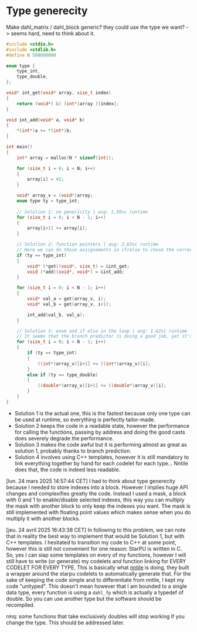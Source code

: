# Type generecity

Make dahl_matrix / dahl_block generic? they could use the type we want? -> seems hard, need to think about it.
```c
#include <stdio.h>
#include <stdlib.h>
#define N 500000000

enum type {
    type_int,
    type_double,
};

void* int_get(void* array, size_t index)
{
    return (void*) &( (int*)array )[index];
}

void int_add(void* a, void* b)
{
    *(int*)a += *(int*)b;
}

int main()
{
    int* array = malloc(N * sizeof(int));

    for (size_t i = 0; i < N; i++)
    {
        array[i] = 42;
    }

    void* array_v = (void*)array;
    enum type ty = type_int;
    
    // Solution 1: no genericity | avg: 1.50sc runtime
    for (size_t i = 0; i < N - 1; i++)
    {
        array[i+1] += array[i];
    }

    // Solution 2: function pointers | avg: 2.63sc runtime
    // Here we can do those assignements in if/else to chose the correct type
    if (ty == type_int)
    {
        void* (*get)(void*, size_t) = &int_get;
        void (*add)(void*, void*) = &int_add;
    }

    for (size_t i = 0; i < N - 1; i++)
    {
        void* val_a = get(array_v, i);
        void* val_b = get(array_v, i+1);

        int_add(val_b, val_a);
    }

    // Solution 3: enum and if else in the loop | avg: 1.62sc runtime
    // It seems that the branch predictor is doing a good job, yet it's still bellow the optimal.
    for (size_t i = 0; i < N - 1; i++)
    {
        if (ty == type_int)
        {
            ((int*)array_v)[i+1] += ((int*)array_v)[i];
        }
        else if (ty == type_double)
        {
            ((double*)array_v)[i+1] += ((double*)array_v)[i];
        }
    }
}
```
- Solution 1 is the actual one, this is the fastest because only one type can be used at runtime, so everything is perfectly tailor-made.
- Solution 2 keeps the code in a readable state, however the performance for calling the functions, passing by address and doing the good casts
does severely degrade the performance.
- Solution 3 makes the code awful but it is performing almost as great as solution 1, probably thanks to branch prediction.
- Solution 4 involves using C++ templates, however it is still mandatory to link everything together by hand for each codelet for each type... 
Nntile does that, the code is indeed less readable.

[lun. 24 mars 2025 14:57:44 CET]
I had to think about type generecity because I needed to store indexes into a block.
However I implies huge API changes and complexifies greatly the code.
Instead I used a mask, a block with 0 and 1 to enable/disable selected indexes, this way you can multiply the mask with another block to only keep
the indexes you want. The mask is still implemented with floating point values which makes sense when you do multiply it with another blocks.

[jeu. 24 avril 2025 16:43:38 CET]
In following to this problem, we can note that in reality the best way to implement that would be Solution 1, but with C++ templates.
I hesitated to transition my code to C++ at some point, however this is still not convenient for one reason:
StarPU is written in C. So, yes I can slap some templates on every of my functions, however I will still have
to write (or generate) my codelets and function linking for EVERY CODELET FOR EVERY TYPE.
This is basically what [nntile](https://github.com/nntile/nntile) is doing, they built a wrapper around the starpu codelets to automatically 
generate that.
For the sake of keeping the code simple and to differentiate from nntile, I kept my code "unityped".
This doesn't mean however that I am bounded to a single data type, every function is using a `dahl_fp` which is actually a typedef of double.
So you can use another type but the software should be recompiled.

rmq: some functions that take exclusively doubles will stop working if you change the type. This should be addressed later.


